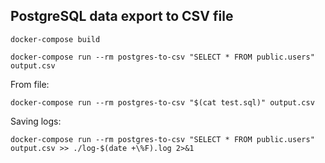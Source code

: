 ## PostgreSQL data export to CSV file
```
docker-compose build
```

```
docker-compose run --rm postgres-to-csv "SELECT * FROM public.users" output.csv
```

From file:
```
docker-compose run --rm postgres-to-csv "$(cat test.sql)" output.csv
```

Saving logs:
```
docker-compose run --rm postgres-to-csv "SELECT * FROM public.users" output.csv >> ./log-$(date +\%F).log 2>&1
```